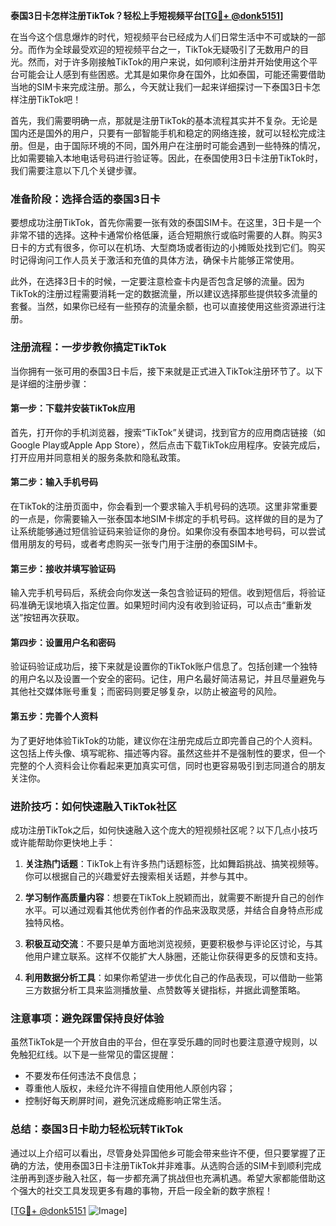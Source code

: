 **泰国3日卡怎样注册TikTok？轻松上手短视频平台[[TG💪+ @donk5151](https://t.me/s/donk5151)]**

在当今这个信息爆炸的时代，短视频平台已经成为人们日常生活中不可或缺的一部分。而作为全球最受欢迎的短视频平台之一，TikTok无疑吸引了无数用户的目光。然而，对于许多刚接触TikTok的用户来说，如何顺利注册并开始使用这个平台可能会让人感到有些困惑。尤其是如果你身在国外，比如泰国，可能还需要借助当地的SIM卡来完成注册。那么，今天就让我们一起来详细探讨一下泰国3日卡怎样注册TikTok吧！

首先，我们需要明确一点，那就是注册TikTok的基本流程其实并不复杂。无论是国内还是国外的用户，只要有一部智能手机和稳定的网络连接，就可以轻松完成注册。但是，由于国际环境的不同，国外用户在注册时可能会遇到一些特殊的情况，比如需要输入本地电话号码进行验证等。因此，在泰国使用3日卡注册TikTok时，我们需要注意以下几个关键步骤。

### **准备阶段：选择合适的泰国3日卡**

要想成功注册TikTok，首先你需要一张有效的泰国SIM卡。在这里，3日卡是一个非常不错的选择。这种卡通常价格低廉，适合短期旅行或临时需要的人群。购买3日卡的方式有很多，你可以在机场、大型商场或者街边的小摊贩处找到它们。购买时记得询问工作人员关于激活和充值的具体方法，确保卡片能够正常使用。

此外，在选择3日卡的时候，一定要注意检查卡内是否包含足够的流量。因为TikTok的注册过程需要消耗一定的数据流量，所以建议选择那些提供较多流量的套餐。当然，如果你已经有一些预存的流量余额，也可以直接使用这些资源进行注册。

### **注册流程：一步步教你搞定TikTok**

当你拥有一张可用的泰国3日卡后，接下来就是正式进入TikTok注册环节了。以下是详细的注册步骤：

#### **第一步：下载并安装TikTok应用**

首先，打开你的手机浏览器，搜索“TikTok”关键词，找到官方的应用商店链接（如Google Play或Apple App Store），然后点击下载TikTok应用程序。安装完成后，打开应用并同意相关的服务条款和隐私政策。

#### **第二步：输入手机号码**

在TikTok的注册页面中，你会看到一个要求输入手机号码的选项。这里非常重要的一点是，你需要输入一张泰国本地SIM卡绑定的手机号码。这样做的目的是为了让系统能够通过短信验证码来验证你的身份。如果你没有泰国本地号码，可以尝试借用朋友的号码，或者考虑购买一张专门用于注册的泰国SIM卡。

#### **第三步：接收并填写验证码**

输入完手机号码后，系统会向你发送一条包含验证码的短信。收到短信后，将验证码准确无误地填入指定位置。如果短时间内没有收到验证码，可以点击“重新发送”按钮再次获取。

#### **第四步：设置用户名和密码**

验证码验证成功后，接下来就是设置你的TikTok账户信息了。包括创建一个独特的用户名以及设置一个安全的密码。记住，用户名最好简洁易记，并且尽量避免与其他社交媒体账号重复；而密码则要足够复杂，以防止被盗号的风险。

#### **第五步：完善个人资料**

为了更好地体验TikTok的功能，建议你在注册完成后立即完善自己的个人资料。这包括上传头像、填写昵称、描述等内容。虽然这些并不是强制性的要求，但一个完整的个人资料会让你看起来更加真实可信，同时也更容易吸引到志同道合的朋友关注你。

### **进阶技巧：如何快速融入TikTok社区**

成功注册TikTok之后，如何快速融入这个庞大的短视频社区呢？以下几点小技巧或许能帮助你更快地上手：

1. **关注热门话题**：TikTok上有许多热门话题标签，比如舞蹈挑战、搞笑视频等。你可以根据自己的兴趣爱好去搜索相关话题，并参与其中。
   
2. **学习制作高质量内容**：想要在TikTok上脱颖而出，就需要不断提升自己的创作水平。可以通过观看其他优秀创作者的作品来汲取灵感，并结合自身特点形成独特风格。

3. **积极互动交流**：不要只是单方面地浏览视频，更要积极参与评论区讨论，与其他用户建立联系。这样不仅能扩大人脉圈，还能让你获得更多的反馈和支持。

4. **利用数据分析工具**：如果你希望进一步优化自己的作品表现，可以借助一些第三方数据分析工具来监测播放量、点赞数等关键指标，并据此调整策略。

### **注意事项：避免踩雷保持良好体验**

虽然TikTok是一个开放自由的平台，但在享受乐趣的同时也要注意遵守规则，以免触犯红线。以下是一些常见的雷区提醒：

- 不要发布任何违法不良信息；
- 尊重他人版权，未经允许不得擅自使用他人原创内容；
- 控制好每天刷屏时间，避免沉迷成瘾影响正常生活。

### **总结：泰国3日卡助力轻松玩转TikTok**

通过以上介绍可以看出，尽管身处异国他乡可能会带来些许不便，但只要掌握了正确的方法，使用泰国3日卡注册TikTok并非难事。从选购合适的SIM卡到顺利完成注册再到逐步融入社区，每一步都充满了挑战但也充满机遇。希望大家都能借助这个强大的社交工具发现更多有趣的事物，开启一段全新的数字旅程！

[[TG💪+ @donk5151](https://t.me/s/donk5151) ![Image](https://i.postimg.cc/rwNCRYN7/Snipaste-2025-04-30-17-27-05.png)]
